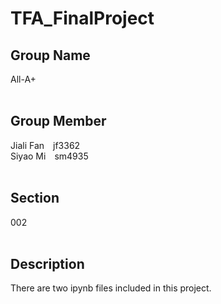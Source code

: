 # TFA_FinalProject

## Group Name ##
All-A+<br /><br />

## Group Member ##
Jiali Fan&emsp;jf3362<br />
Siyao Mi&emsp;sm4935<br /><br />

## Section ##
002<br /><br />

## Description ##

There are two ipynb files included in this project.<br /><br />
